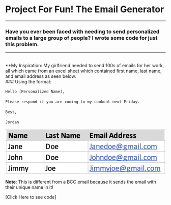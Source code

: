 # Project For Fun! The Email Generator
---
### Have you ever been faced with needing to send personalized emails to a large group of people? I wrote some code for just this problem. 
---
<br>
**My Inspiration: My girlfriend needed to send 100s of emails for her work, all which came from an excel sheet which contained first name, last name, and email address as seen below.
<br>
### Using the format:
<br>

````
Hello [Personalized Name],

Please respond if you are coming to my cookout next Friday. 

Best,

Jordan
````


<img src="images/list.png?raw=true"/>

**Note**: This is different from a BCC email because it sends the email with their unique name in it!

[Click Here to see code]
